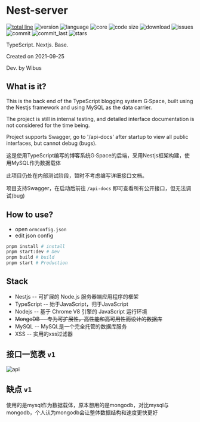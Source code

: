 # Nest-server

[![total line](https://tokei.rs/b1/github/wibus-wee/Nest-server)](https://github.com/wibus-wee/Nest-server) ![version](https://img.shields.io/github/package-json/v/wibus-wee/Nest-server) ![language](https://img.shields.io/github/languages/top/wibus-wee/Nest-server) ![core](https://img.shields.io/github/package-json/dependency-version/wibus-wee/Nest-server/@nestjs/core) ![code size](https://img.shields.io/github/languages/code-size/wibus-wee/Nest-server) ![download](https://img.shields.io/github/downloads/wibus-wee/Nest-server/total) ![issues](https://img.shields.io/github/issues/wibus-wee/Nest-server) ![commit](https://img.shields.io/github/commit-activity/m/wibus-wee/Nest-server) ![commit_last](https://img.shields.io/github/last-commit/wibus-wee/Nest-server) ![stars](https://img.shields.io/github/stars/wibus-wee/Nest-server?style=social)

TypeScript. Nextjs. Base.

Created on 2021-09-25

Dev. by Wibus

## What is it?

This is the back end of the TypeScript blogging system G·Space, built using the Nestjs framework and using MySQL as the data carrier.

The project is still in internal testing, and detailed interface documentation is not considered for the time being.

Project supports Swagger, go to '/api-docs' after startup to view all public interfaces, but cannot debug (bugs).

这是使用TypeScript编写的博客系统G·Space的后端，采用Nestjs框架构建，使用MySQL作为数据载体

此项目仍处在内部测试阶段，暂时不考虑编写详细接口文档。

项目支持Swagger，在启动后前往 `/api-docs` 即可查看所有公开接口，但无法调试(bug)

## How to use?

- open `ormconfig.json`
- edit json config

```bash
pnpm install # install
pnpm start:dev # Dev
pnpm build # build
pnpm start # Production
```

## Stack

- Nestjs -- 可扩展的 Node.js 服务器端应用程序的框架
- TypeScript -- 始于JavaScript，归于JavaScript
- Nodejs -- 基于 Chrome V8 引擎的 JavaScript 运行环境
- ~~MongoDB -- 专为可扩展性，高性能和高可用性而设计的数据库~~
- MySQL -- MySQL是一个完全托管的数据库服务
- XSS -- 实用的xss过滤器

## 接口一览表 `v1`

![api](https://gitee.com/wibus/blog-assets-goo/raw/master/asset-pic/20210925081804.jpg)

## 缺点 `v1`

使用的是mysql作为数据载体，原本想用的是mongodb，对比mysql与mongodb，个人认为mongodb会让整体数据结构和速度更快更好